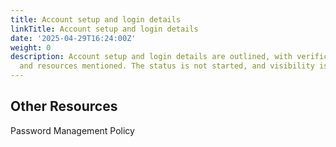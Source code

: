 ```yaml
---
title: Account setup and login details
linkTitle: Account setup and login details
date: '2025-04-29T16:24:00Z'
weight: 0
description: Account setup and login details are outlined, with verification confirmed
  and resources mentioned. The status is not started, and visibility is internal.
---
```



<!-- Unsupported block type: table_of_contents -->





## Other Resources 

Password Management Policy 





